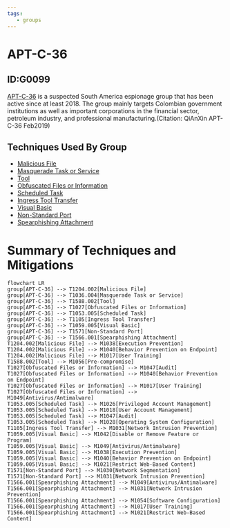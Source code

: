 ```yaml
---
tags:
   - groups
---
```

# APT-C-36
## ID:G0099
[APT-C-36](/mitre/groups/G0099) is a suspected South America espionage group that has been active since at least 2018. The group mainly targets Colombian government institutions as well as important corporations in the financial sector, petroleum industry, and professional manufacturing.(Citation: QiAnXin APT-C-36 Feb2019)
## Techniques Used By Group
* [Malicious File](techniques/T1204/002)
* [Masquerade Task or Service](techniques/T1036/004)
* [Tool](techniques/T1588/002)
* [Obfuscated Files or Information](techniques/T1027)
* [Scheduled Task](techniques/T1053/005)
* [Ingress Tool Transfer](techniques/T1105)
* [Visual Basic](techniques/T1059/005)
* [Non-Standard Port](techniques/T1571)
* [Spearphishing Attachment](techniques/T1566/001)

# Summary of Techniques and Mitigations
```mermaid
flowchart LR
group[APT-C-36] --> T1204.002[Malicious File]
group[APT-C-36] --> T1036.004[Masquerade Task or Service]
group[APT-C-36] --> T1588.002[Tool]
group[APT-C-36] --> T1027[Obfuscated Files or Information]
group[APT-C-36] --> T1053.005[Scheduled Task]
group[APT-C-36] --> T1105[Ingress Tool Transfer]
group[APT-C-36] --> T1059.005[Visual Basic]
group[APT-C-36] --> T1571[Non-Standard Port]
group[APT-C-36] --> T1566.001[Spearphishing Attachment]
T1204.002[Malicious File] --> M1038[Execution Prevention]
T1204.002[Malicious File] --> M1040[Behavior Prevention on Endpoint]
T1204.002[Malicious File] --> M1017[User Training]
T1588.002[Tool] --> M1056[Pre-compromise]
T1027[Obfuscated Files or Information] --> M1047[Audit]
T1027[Obfuscated Files or Information] --> M1040[Behavior Prevention on Endpoint]
T1027[Obfuscated Files or Information] --> M1017[User Training]
T1027[Obfuscated Files or Information] --> M1049[Antivirus/Antimalware]
T1053.005[Scheduled Task] --> M1026[Privileged Account Management]
T1053.005[Scheduled Task] --> M1018[User Account Management]
T1053.005[Scheduled Task] --> M1047[Audit]
T1053.005[Scheduled Task] --> M1028[Operating System Configuration]
T1105[Ingress Tool Transfer] --> M1031[Network Intrusion Prevention]
T1059.005[Visual Basic] --> M1042[Disable or Remove Feature or Program]
T1059.005[Visual Basic] --> M1049[Antivirus/Antimalware]
T1059.005[Visual Basic] --> M1038[Execution Prevention]
T1059.005[Visual Basic] --> M1040[Behavior Prevention on Endpoint]
T1059.005[Visual Basic] --> M1021[Restrict Web-Based Content]
T1571[Non-Standard Port] --> M1030[Network Segmentation]
T1571[Non-Standard Port] --> M1031[Network Intrusion Prevention]
T1566.001[Spearphishing Attachment] --> M1049[Antivirus/Antimalware]
T1566.001[Spearphishing Attachment] --> M1031[Network Intrusion Prevention]
T1566.001[Spearphishing Attachment] --> M1054[Software Configuration]
T1566.001[Spearphishing Attachment] --> M1017[User Training]
T1566.001[Spearphishing Attachment] --> M1021[Restrict Web-Based Content]
```